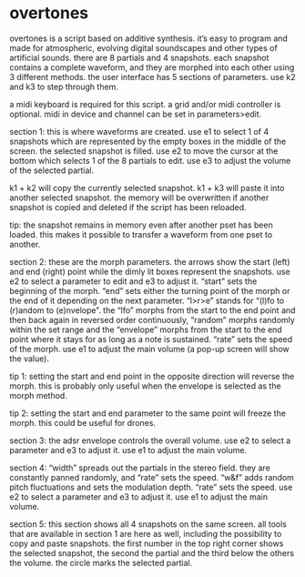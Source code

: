 # overtones
overtones is a script based on additive synthesis. it’s easy to program and made for atmospheric, evolving digital soundscapes and other types of artificial sounds. there are 8 partials and 4 snapshots. each snapshot contains a complete waveform, and they are morphed into each other using 3 different methods. the user interface has 5 sections of parameters. use k2 and k3 to step through them.

a midi keyboard is required for this script. a grid and/or midi controller is optional. midi in device and channel can be set in parameters>edit.

section 1:
this is where waveforms are created. use e1 to select 1 of 4 snapshots which are represented by the empty boxes in the middle of the screen. the selected snapshot is filled. use e2 to move the cursor at the bottom which selects 1 of the 8 partials to edit. use e3 to adjust the volume of the selected partial.

k1 + k2 will copy the currently selected snapshot. k1 + k3 will paste it into another selected snapshot. the memory will be overwritten if another snapshot is copied and deleted if the script has been reloaded.

tip:
the snapshot remains in memory even after another pset has been loaded. this makes it possible to transfer a waveform from one pset to another.

section 2:
these are the morph parameters. the arrows show the start (left) and end (right) point while the dimly lit boxes represent the snapshots. use e2 to select a parameter to edit and e3 to adjust it. “start” sets the beginning of the morph. “end” sets either the turning point of the morph or the end of it depending on the next parameter. “l>r>e” stands for “(l)fo to (r)andom to (e)nvelope”. the “lfo” morphs from the start to the end point and then back again in reversed order continuously, “random” morphs randomly within the set range and the “envelope” morphs from the start to the end point where it stays for as long as a note is sustained. “rate” sets the speed of the morph. use e1 to adjust the main volume (a pop-up screen will show the value).

tip 1:
setting the start and end point in the opposite direction will reverse the morph. this is probably only useful when the envelope is selected as the morph method.

tip 2:
setting the start and end parameter to the same point will freeze the morph. this could be useful for drones.

section 3:
the adsr envelope controls the overall volume. use e2 to select a parameter and e3 to adjust it. use e1 to adjust the main volume.

section 4:
“width” spreads out the partials in the stereo field. they are constantly panned randomly, and “rate” sets the speed. “w&f” adds random pitch fluctuations and sets the modulation depth. “rate” sets the speed. use e2 to select a parameter and e3 to adjust it. use e1 to adjust the main volume.

section 5:
this section shows all 4 snapshots on the same screen. all tools that are available in section 1 are here as well, including the possibility to copy and paste snapshots. the first number in the top right corner shows the selected snapshot, the second the partial and the third below the others the volume. the circle marks the selected partial.
